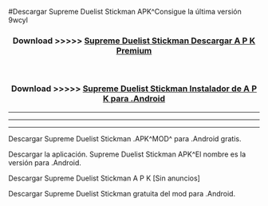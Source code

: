 #Descargar Supreme Duelist Stickman APK^Consigue la última versión 9wcyl



<div align="center">
<h3>Download >>>>> <a href="https://es-sites.web.app/?es= Supreme Duelist Stickman">Supreme Duelist Stickman Descargar A P K Premium</a></h3><br>

<h3>Download >>>>> <a href="https://es-sites.web.app/?es= Supreme Duelist Stickman">Supreme Duelist Stickman Instalador de A P K para .Android</a></h3>
</div>


----------------------------------------------------------

----------------------------------------------------------

----------------------------------------------------------

Descargar Supreme Duelist Stickman .APK^MOD^ para .Android gratis.

Descargar la aplicación. Supreme Duelist Stickman APK^El nombre es la versión para .Android.

Descargar Supreme Duelist Stickman A P K [Sin anuncios]

Descargar Supreme Duelist Stickman gratuita del mod para .Android.